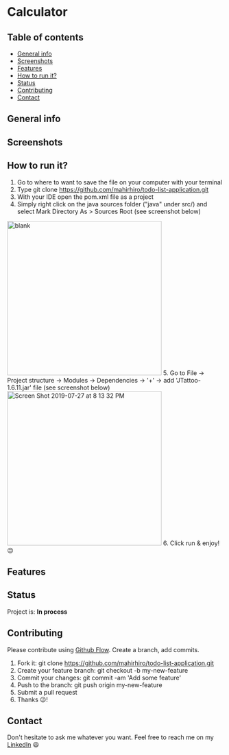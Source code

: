 # Calculator


## Table of contents
* [General info](#general-info)
* [Screenshots](#screenshots)
* [Features](#features)
* [How to run it?](#how-to-run-it)
* [Status](#status)
* [Contributing](#contributing)
* [Contact](#contact)


## General info

	
## Screenshots


## How to run it?
1. Go to where to want to save the file on your computer with your terminal
2. Type git clone https://github.com/mahirhiro/todo-list-application.git
3. With your IDE open the pom.xml file as a project
4. Simply right click on the java sources folder ("java" under src/) and select Mark Directory As > Sources Root (see screenshot below)
<img width="360" alt="blank" src="https://user-images.githubusercontent.com/49659324/61996989-f6525d80-b0ab-11e9-8d42-d6e56ac5e32c.png">
5. Go to File -> Project structure -> Modules -> Dependencies -> '+' -> add 'JTattoo-1.6.11.jar' file (see screenshot below)
<img width="360" alt="Screen Shot 2019-07-27 at 8 13 32 PM" src="https://user-images.githubusercontent.com/49659324/61996937-63b1be80-b0ab-11e9-8b2b-6e44d3bba38b.png">
6. Click run & enjoy! 😉


## Features


## Status
Project is: **In process**

## Contributing
Please contribute using [Github Flow](https://guides.github.com/introduction/flow/). Create a branch, add commits.

1. Fork it: git clone https://github.com/mahirhiro/todo-list-application.git
2. Create your feature branch: git checkout -b my-new-feature
3. Commit your changes: git commit -am 'Add some feature'
4. Push to the branch: git push origin my-new-feature
5. Submit a pull request
6. Thanks 😉!

## Contact
Don't hesitate to ask me whatever you want. Feel free to reach me on my [LinkedIn](https://www.linkedin.com/in/mahirhiro/) 😃 
